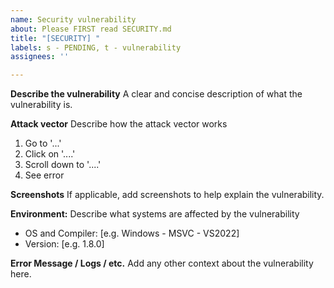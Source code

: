 ```yaml
---
name: Security vulnerability
about: Please FIRST read SECURITY.md
title: "[SECURITY] "
labels: s - PENDING, t - vulnerability
assignees: ''

---
```


**Describe the vulnerability**
A clear and concise description of what the vulnerability is.

**Attack vector**
Describe how the attack vector works
1. Go to '...'
2. Click on '....'
3. Scroll down to '....'
4. See error

**Screenshots**
If applicable, add screenshots to help explain the vulnerability.

**Environment:**
Describe what systems are affected by the vulnerability
 - OS and Compiler: [e.g. Windows - MSVC - VS2022]
 - Version: [e.g. 1.8.0]

**Error Message /  Logs / etc.**
Add any other context about the vulnerability here.
